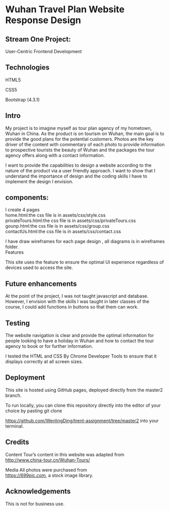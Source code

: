 
Wuhan Travel Plan Website Response Design
===
Stream One Project:
--
User-Centric Frontend Development

Technologies
---
HTML5

CSS5 

Bootstrap (4.3.1)

Intro
---
My project is to imagine myself as tour plan agency of my hometown, Wuhan in China. As the product is on tourism on Wuhan, the main goal is to provide the good plans for the potential customers. Photos are the key driver of the content with commentary of each photo to provide information to prospective tourists the beauty of Wuhan and the packages the tour agency offers along with a contact information.

I want to provide the capabilities to design a website according to the nature of the product via a user friendly approach. I want to show that I understand the importance of design and the coding skills I have to implement the design I envision.

components:
--
I create 4 pages <br>
home.html:the css file is in assets/css/style.css <br>
privateTours.html:the css file is in  assets/css/privateTours.css <br>
gounp.html:the css file is in assets/css/group.css <br>
contactUs.html:the css file is in assets/css/contact.css <br>

I have draw wireframes for each page design , all diagrams is in wireframes folder.<br>
Features

This site uses the feature to ensure the optimal UI experience regardless of devices used to access the site.

Future enhancements
---
At the point of the project, I was not taught javascript and database. However, I envision with the skills I was taught in later classes of the course, I could add functions in buttons so that them can work.

Testing
---
The website navigation is clear and provide the optimal information for people looking to have a holiday in Wuhan and how to contact the tour agency to book or for further information.

I tested the HTML and CSS By Chrome Developer Tools to ensure that it displays correctly at all screen sizes.

Deployment
---
This site is hosted using GitHub pages, deployed directly from the master2 branch.

To run locally, you can clone this repository directly into the editor of your choice by pasting git clone

https://github.com/WenlingDing/trent-assignment/tree/master2 into your terminal.

Credits
---
Content Tour’s content in this website was adapted from<br> http://www.china-tour.cn/Wuhan-Tours/

Media All photos were purchased from <br>https://699pic.com, a stock image library.

Acknowledgements
---
This is not for business use.


